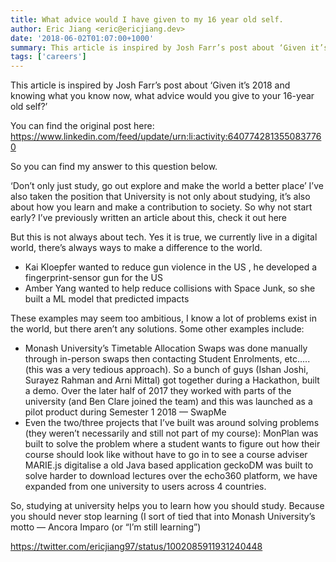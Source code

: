 ```yaml
---
title: What advice would I have given to my 16 year old self.
author: Eric Jiang <eric@ericjiang.dev>
date: '2018-06-02T01:07:00+1000'
summary: This article is inspired by Josh Farr’s post about ‘Given it’s 2018 and knowing what you know now, what advice would you give to your 16-year old self?’
tags: ['careers']
---
```


This article is inspired by Josh Farr’s post about ‘Given it’s 2018 and knowing what you know now, what advice would you give to your 16-year old self?’

You can find the original post here: https://www.linkedin.com/feed/update/urn:li:activity:6407742813550837760

So you can find my answer to this question below.

‘Don’t only just study, go out explore and make the world a better place’
I’ve also taken the position that University is not only about studying, it’s also about how you learn and make a contribution to society. So why not start early? I’ve previously written an article about this, check it out here

But this is not always about tech. Yes it is true, we currently live in a digital world, there’s always ways to make a difference to the world.

- Kai Kloepfer wanted to reduce gun violence in the US , he developed a fingerprint-sensor gun for the US
- Amber Yang wanted to help reduce collisions with Space Junk, so she built a ML model that predicted impacts

These examples may seem too ambitious, I know a lot of problems exist in the world, but there aren’t any solutions. Some other examples include:

- Monash University’s Timetable Allocation Swaps was done manually through in-person swaps then contacting Student Enrolments, etc…..(this was a very tedious approach). So a bunch of guys (Ishan Joshi, Surayez Rahman and Arni Mittal) got together during a Hackathon, built a demo. Over the later half of 2017 they worked with parts of the university (and Ben Clare joined the team) and this was launched as a pilot product during Semester 1 2018 — SwapMe
- Even the two/three projects that I’ve built was around solving problems (they weren’t necessarily and still not part of my course): MonPlan was built to solve the problem where a student wants to figure out how their course should look like without have to go in to see a course adviser MARIE.js digitalise a old Java based application geckoDM was built to solve harder to download lectures over the echo360 platform, we have expanded from one university to users across 4 countries.

So, studying at university helps you to learn how you should study. Because you should never stop learning (I sort of tied that into Monash University’s motto — Ancora Imparo (or “I’m still learning”)

https://twitter.com/ericjiang97/status/1002085911931240448
